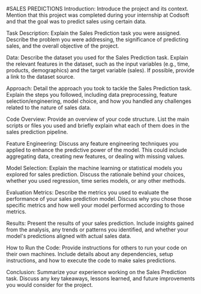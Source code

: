 #SALES PREDICTIONS
Introduction: Introduce the project and its context. Mention that this project was completed during your internship at Codsoft and that the goal was to predict sales using certain data.

Task Description: Explain the Sales Prediction task you were assigned. Describe the problem you were addressing, the significance of predicting sales, and the overall objective of the project.

Data: Describe the dataset you used for the Sales Prediction task. Explain the relevant features in the dataset, such as the input variables (e.g., time, products, demographics) and the target variable (sales). If possible, provide a link to the dataset source.

Approach: Detail the approach you took to tackle the Sales Prediction task. Explain the steps you followed, including data preprocessing, feature selection/engineering, model choice, and how you handled any challenges related to the nature of sales data.

Code Overview: Provide an overview of your code structure. List the main scripts or files you used and briefly explain what each of them does in the sales prediction pipeline.

Feature Engineering: Discuss any feature engineering techniques you applied to enhance the predictive power of the model. This could include aggregating data, creating new features, or dealing with missing values.

Model Selection: Explain the machine learning or statistical models you explored for sales prediction. Discuss the rationale behind your choices, whether you used regression, time series models, or any other methods.

Evaluation Metrics: Describe the metrics you used to evaluate the performance of your sales prediction model. Discuss why you chose those specific metrics and how well your model performed according to those metrics.

Results: Present the results of your sales prediction. Include insights gained from the analysis, any trends or patterns you identified, and whether your model's predictions aligned with actual sales data.

How to Run the Code: Provide instructions for others to run your code on their own machines. Include details about any dependencies, setup instructions, and how to execute the code to make sales predictions.

Conclusion: Summarize your experience working on the Sales Prediction task. Discuss any key takeaways, lessons learned, and future improvements you would consider for the project.

